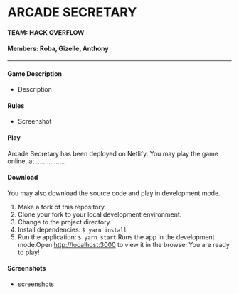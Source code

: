 # ARCADE SECRETARY
#### TEAM: HACK OVERFLOW
#### Members: Roba, Gizelle, Anthony

--------

#### Game Description 
- Description
#### Rules 
- Screenshot
#### Play
Arcade Secretary has been deployed on Netlify. You may play the game online, at ................
#### Download
You may also download the source code and play in development mode.
1. Make a fork of this repository.
2. Clone your fork to your local development environment.
3. Change to the project directory.
4. Install dependencies: 
`$ yarn install`
5. Run the application: 
`$ yarn start` 
Runs the app in the development mode.Open [http://localhost:3000](http://localhost:3000) to view it in the browser.You are ready to play!
#### Screenshots
- screenshots 
